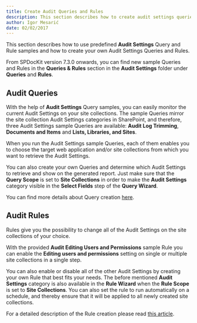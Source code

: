 ```yaml
---
title: Create Audit Queries and Rules
description: This section describes how to create audit settings queries and rules in SPDocKit.
author: Igor Mesarić  
date: 02/02/2017  
---
```

This section describes how to use predefined __Audit Settings__ Query and Rule samples and how to create your own Audit Settings Queries and Rules.

From SPDocKit version 7.3.0 onwards, you can find new sample Queries and Rules in the __Queries & Rules__ section in the  __Audit Settings__ folder under __Queries__ and __Rules__. 

## Audit Queries

With the help of __Audit Settings__ Query samples, you can easily monitor the current Audit Settings on your site collections. The sample Queries mirror the site collection Audit Settings categories in SharePoint, and therefore, three Audit Settings sample Queries are available: __Audit Log Trimming__, __Documents and Items__ and __Lists, Libraries, and Sites__.

When you run the Audit Settings sample Queries, each of them enables you to choose the target web application and/or site collections from which you want to retrieve the Audit Settings.

You can also create your own Queries and determine which Audit Settings to retrieve and show on the generated report. Just make sure that the __Query Scope__ is set to __Site Collections__ in order to make the __Audit Settings__ category visible in the __Select Fields__ step of the __Query Wizard__. 

You can find more details about Query creation [here](#internal/how-to/queries-and-rules/create-spdockit-query).


## Audit Rules

Rules give you the possibility to change all of the Audit Settings on the site collections of your choice. 

With the provided __Audit Editing Users and Permissions__ sample Rule you can enable the __Editing users and permissions__ setting on single or multiple site collections in a single step.

You can also enable or disable all of the other Audit Settings by creating your own Rule that best fits your needs. The before mentioned __Audit Settings__ category is also available in the __Rule Wizard__ when the __Rule Scope__ is set to __Site Collections__. You can also set the rule to run automatically on a schedule, and thereby ensure that it will be applied to all newly created site collections.

For a detailed description of the Rule creation please read [this article](#internal/how-to/queries-and-rules/create-governance-policy-rule).


